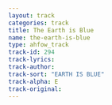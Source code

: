 ```yaml
---
layout: track
categories: track
title: The Earth is Blue
name: the-earth-is-blue
type: ahfow_track
track-id: 294
track-lyrics: 
track-author: 
track-sort: "EARTH IS BLUE"
track-alpha: E
track-original: 
---
```

